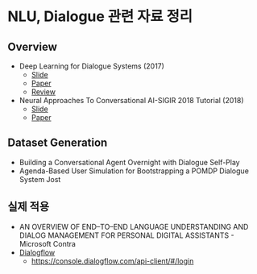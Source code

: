 # NLU, Dialogue 관련 자료 정리



## Overview

* Deep Learning for Dialogue Systems (2017)
  * [Slide](source/dl_dialogue_slide.pdf)
  * [Paper](source/dl_dialogue_paper.pdf)
  * [Review](source/dl_for_dialogiue_sys.md)
* Neural Approaches To Conversational AI-SIGIR 2018 Tutorial (2018)
  * [Slide](source/SIGIR2018_tutorial_slide.pdf)
  * [Paper](source/SIGIR2018_tutorial_paper.pdf)

## Dataset Generation

* Building a Conversational Agent Overnight with Dialogue Self-Play
* Agenda-Based User Simulation for Bootstrapping a POMDP Dialogue System
  Jost

## 실제 적용

* AN OVERVIEW OF END–TO–END LANGUAGE UNDERSTANDING AND DIALOG MANAGEMENT FOR PERSONAL DIGITAL ASSISTANTS - Microsoft Contra
* [Dialogflow](https://dialogflow.com/)
  * https://console.dialogflow.com/api-client/#/login